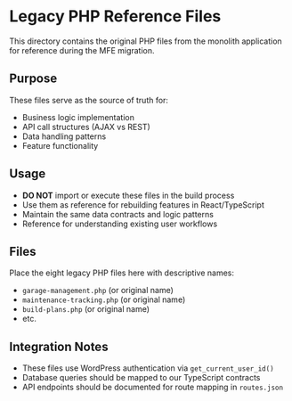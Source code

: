 # Legacy PHP Reference Files

This directory contains the original PHP files from the monolith application for reference during the MFE migration.

## Purpose
These files serve as the source of truth for:
- Business logic implementation
- API call structures (AJAX vs REST)
- Data handling patterns
- Feature functionality

## Usage
- **DO NOT** import or execute these files in the build process
- Use them as reference for rebuilding features in React/TypeScript
- Maintain the same data contracts and logic patterns
- Reference for understanding existing user workflows

## Files
Place the eight legacy PHP files here with descriptive names:
- `garage-management.php` (or original name)
- `maintenance-tracking.php` (or original name)
- `build-plans.php` (or original name)
- etc.

## Integration Notes
- These files use WordPress authentication via `get_current_user_id()`
- Database queries should be mapped to our TypeScript contracts
- API endpoints should be documented for route mapping in `routes.json`
